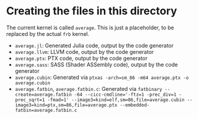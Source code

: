 # Creating the files in this directory

The current kernel is called `average`. This is just a placeholder, to
be replaced by the actual `frb` kernel.

- `average.jl`: Generated Julia code, output by the code generator
- `average.llvm`: LLVM code, output by the code generator
- `average.ptx`: PTX code, output by the code generator
- `average.sass`: SASS (Shader ASSembly code), output by the code generator
- `average.cubin`: Generated via
  `ptxas -arch=sm_86 -m64 average.ptx -o average.cubin`
- `average.fatbin`, `average.fatbin.c`: Generated via
  `fatbinary --create=average.fatbin -64 --cicc-cmdline='-ftz=1 -prec_div=1 -prec_sqrt=1 -fmad=1' --image3=kind=elf,sm=86,file=average.cubin --image3=kind=ptx,sm=86,file=average.ptx --embedded-fatbin=average.fatbin.c`
